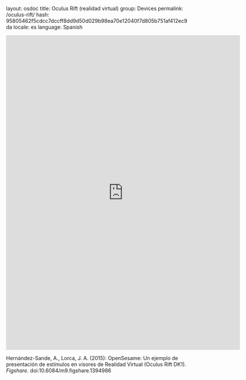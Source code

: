 layout: osdoc
title: Oculus Rift (realidad virtual)
group: Devices
permalink: /oculus-rift/
hash: 95805462f5cdcc7dccff8dd9d50d029b98ea70e12040f7d805b751af412ec9da
locale: es
language: Spanish

<iframe src="http://wl.figshare.com/articles/1394986/embed?show_title=1" width="640" height="861" frameborder="0"></iframe>

Hernández-Sande, A., Lorca, J. A. (2015): OpenSesame: Un ejemplo de presentación de estímulos en visores de Realidad Virtual (Oculus Rift DK1). *Figshare*. doi:10.6084/m9.figshare.1394986